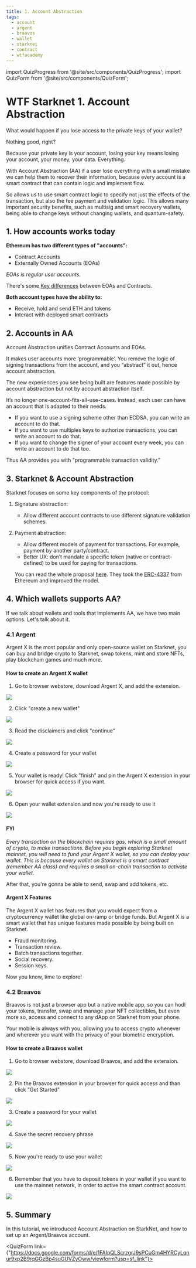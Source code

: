 ```yaml
---
title: 1. Account Abstraction
tags:
  - account
  - argent
  - braavos
  - wallet
  - starknet
  - contract
  - wtfacademy
---
```


import QuizProgress from '@site/src/components/QuizProgress';
import QuizForm from '@site/src/components/QuizForm';

<QuizProgress courseId={1} lessonId={1}></QuizProgress>

# WTF Starknet 1. Account Abstraction

What would happen if you lose access to the private keys of your wallet?

Nothing good, right?

Because your private key is your account, losing your key means losing your account, your money, your data. Everything.

With Account Abstraction (AA) if a user lose everything with a small mistake we can help them to recover their information, because every account is a smart contract that can contain logic and implement flow.

So allows us to use smart contract logic to specify not just the effects of the transaction, but also the fee payment and validation logic. This allows many important security benefits, such as multisig and smart recovery wallets, being able to change keys without changing wallets, and quantum-safety.


## 1. How accounts works today


**Ethereum has two different types of "accounts":**

* Contract Accounts
* Externally Owned Accounts (EOAs)

*EOAs is regular user accounts.*

There's some [Key differences](https://ethereum.org/en/developers/docs/accounts/) between EOAs and Contracts.

**Both account types have the ability to:**

* Receive, hold and send ETH and tokens
* Interact with deployed smart contracts




## 2. Accounts in AA

Account Abstraction unifies Contract Accounts and EOAs. 

It makes user accounts more ‘programmable’. You remove the logic of signing transactions from the account, and you “abstract” it out, hence account abstraction.

The new experiences you see being built are features made possible by account abstraction but not by account abstraction itself. 

It’s no longer one-account-fits-all-use-cases. Instead, each user can have an account that is adapted to their needs. 

* If you want to use a signing scheme other than ECDSA, you can write an account to do that.
* If you want to use multiples keys to authorize transactions, you can write an account to do that.
* If you want to change the signer of your account every week, you can write an account to do that too.

Thus AA provides you with "programmable transaction validity."


## 3. Starknet & Account Abstraction

Starknet focuses on some key components of the protocol:

1. Signature abstraction:
    * Allow different account contracts to use different signature validation schemes.
2. Payment abstraction:
    * Allow different models of payment for transactions. For example, payment by another party/contract.
    * Better UX: don’t mandate a specific token (native or contract-defined) to be used for paying for transactions.
    
    You can read the whole proposal [here](https://community.starknet.io/t/starknet-account-abstraction-model-part-1/781). They took the [ERC-4337](https://medium.com/infinitism/erc-4337-account-abstraction-without-ethereum-protocol-changes-d75c9d94dc4a) from Ethereum and improved the model.
    
## 4. Which wallets supports AA?

If we talk about wallets and tools that implements AA, we have two main options. Let's talk about it.

### 4.1 Argent

Argent X is the most popular and only open-source wallet on Starknet, you can buy and bridge crypto to Starknet, swap tokens, mint and store NFTs, play blockchain games and much more.

#### How to create an Argent X wallet



1.  Go to browser webstore, download Argent X, and add the extension.

![](./img/1.png)

2. Click "create a new wallet"

![](./img/2.png)

3. Read the disclaimers and click "continue"

![](./img/3.png)

4. Create a password for your wallet
 
![](./img/4.png)

5. Your wallet is ready! Click "finish" and pin the Argent X extension in your browser for quick access if you want.

![](./img/5.png)

6. Open your wallet extension and now you're ready to use it

![](./img/6.png)



#### FYI

*Every transaction on the blockchain requires gas, which is a small amount of crypto, to make transactions. Before you begin exploring Starknet mainnet, you will need to fund your Argent X wallet, so you can deploy your wallet. This is because every wallet on Starknet is a smart contract (remember AA class) and requires a small on-chain transaction to activate your wallet.*

After that, you're gonna be able to send, swap and add tokens, etc.


#### Argent X Features

The Argent X wallet has features that you would expect from a cryptocurrency wallet like global on-ramp or bridge funds. But Argent X is a smart wallet that has unique features made possible by being built on Starknet. 

* Fraud monitoring.
* Transaction review.
* Batch transactions together.
* Social recovery.
* Session keys.


Now you know, time to explore! 

### 4.2 Braavos

Braavos is not just a browser app but a native mobile app, so you can hodl your tokens, transfer, swap and manage your NFT collectibles, but even more so, access and connect to any dApp on Starknet from your phone.

Your mobile is always with you, allowing you to access crypto whenever and wherever you want with the privacy of your biometric encryption.


#### How to create a Braavos wallet


1.  Go to browser webstore, download Braavos, and add the extension.

![](./img/7.png)


2. Pin the Braavos extension in your browser for quick access and than click "Get Started"

![](./img/8.png)


3. Create a password for your wallet
 
![](./img/9.png)


4. Save the secret recovery phrase

![](./img/10.png)

5. Now you're ready to use your wallet

![](./img/11.png)

6. Remember that you have to deposit tokens in your wallet if you want to use the mainnet network, in order to active the smart contract account.

![](./img/12.png)

## 5. Summary

In this tutorial, we introduced Account Abstraction on StarkNet, and how to set up an Argent/Braavos account.

<QuizForm link={"https://docs.google.com/forms/d/e/1FAIpQLScrzgrJ9sPCuGm4HYRCyLqnur9xp2B9rqGGzBp4suGUVZyOww/viewform?usp=sf_link"}></QuizForm>
